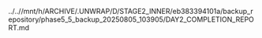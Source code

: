 ../..//mnt/h/ARCHIVE/.UNWRAP/D/STAGE2_INNER/eb383394101a/backup_repository/phase5_5_backup_20250805_103905/DAY2_COMPLETION_REPORT.md